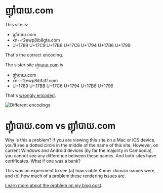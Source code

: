 # ញ៉ាំបាយ.com

This site is:

- ញ៉ាំបាយ.com
- xn--r2ewp8ib8gta.com
- U+1789 U+17C9 U+17B6 U+17C6  U+1794 U+17B6 U+1799

That's the correct encoding.

The sister site [ញុំាបាយ.com](http://ញុំាបាយ.com/) is

- ញុំាបាយ.com
- xn--r2ewp8ib1a1f.com
- U+1789 U+17BB U+17C6  U+1794 U+17B6 U+1799

That's [wrongly encoded](https://marc.durdin.net/2017/03/when-phishers-eat-rice/).

![Different encodings](https://marc.durdin.net/wp-content/uploads/2017/03/nham-three-times.png)

# ញុំាបាយ.com vs ញ៉ាំបាយ.com

Why is this a problem? If you are viewing this site on a Mac or iOS device, you'll see a dotted circle in the middle of the name of this site. However, on current Windows and Android devices (by far the majority in Cambodia), you cannot see any difference between these names. And both sites have certificates. What if one was a bank?

This was an experiment to see (a) how viable Khmer domain names were, and (b) how much of a problem these rendering issues are.

[Learn more about the problem on my blog post](https://marc.durdin.net/2017/03/when-phishers-eat-rice/).
